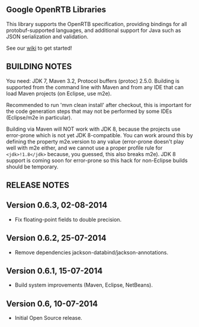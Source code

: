 Google OpenRTB Libraries
----------------------------------------------------------------------

This library supports the OpenRTB specification, providing
bindings for all protobuf-supported languages, and additional
support for Java such as JSON serialization and validation.

See our [wiki](https://github.com/google/openrtb/wiki) to get started!


BUILDING NOTES
----------------------------------------------------------------------

You need: JDK 7, Maven 3.2, Protocol buffers (protoc) 2.5.0.
Building is supported from the command line with Maven and
from any IDE that can load Maven projects (on Eclipse, use m2e).

Recommended to run 'mvn clean install' after checkout, this is
important for the code generation steps that may not be performed
by some IDEs (Eclipse/m2e in particular).

Building via Maven will NOT work with JDK 8, because the projects
use error-prone which is not yet JDK 8-compatible.  You can work
around this by defining the property m2e.version to any value
(error-prone doesn't play well with m2e either, and we cannot use
a proper profile rule for `<jdk>!1.8</jdk>` because, you guessed,
this also breaks m2e). JDK 8 support is coming soon for error-prone
so this hack for non-Eclipse builds should be temporary.


RELEASE NOTES
----------------------------------------------------------------------

## Version 0.6.3, 02-08-2014

* Fix floating-point fields to double precision.

## Version 0.6.2, 25-07-2014

* Remove dependencies jackson-databind/jackson-annotations.

## Version 0.6.1, 15-07-2014

* Build system improvements (Maven, Eclipse, NetBeans).

## Version 0.6, 10-07-2014

* Initial Open Source release.
